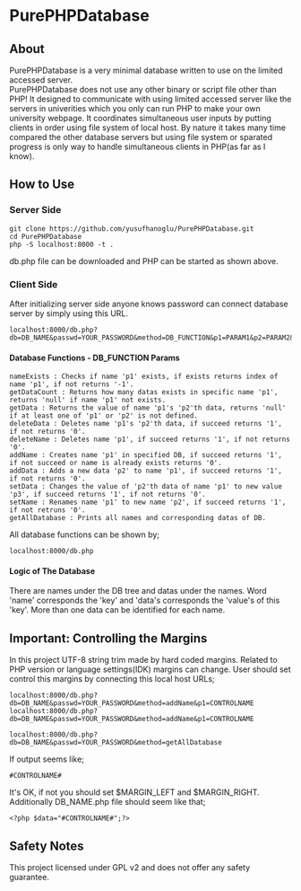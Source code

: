 # PurePHPDatabase
## About
PurePHPDatabase is a very minimal database written to use on the limited accessed server.<br>
PurePHPDatabase does not use any other binary or script file other than PHP! It designed to communicate with using limited accessed server like the servers in univerities which you only can run PHP to make your own university webpage. It coordinates simultaneous user inputs by putting clients in order using file system of local host. By nature it takes many time compared the other database servers but using file system or sparated progress is only way to handle simultaneous clients in PHP(as far as I know).
## How to Use
### Server Side

```
git clone https://github.com/yusufhanoglu/PurePHPDatabase.git
cd PurePHPDatabase
php -S localhost:8000 -t .
```
db.php file can be downloaded and PHP can be started as shown above.

### Client Side
After initializing server side anyone knows password can connect database server by simply using this URL.
```
localhost:8000/db.php?db=DB_NAME&passwd=YOUR_PASSWORD&method=DB_FUNCTION&p1=PARAM1&p2=PARAM2&p3=PARAM3
```
#### Database Functions - DB_FUNCTION Params
```
nameExists : Checks if name 'p1' exists, if exists returns index of name 'p1', if not returns '-1'.
getDataCount : Returns how many datas exists in specific name 'p1', returns 'null' if name 'p1' not exists.
getData : Returns the value of name 'p1's 'p2'th data, returns 'null' if at least one of 'p1' or 'p2' is not defined.
deleteData : Deletes name 'p1's 'p2'th data, if succeed returns '1', if not returns '0'.
deleteName : Deletes name 'p1', if succeed returns '1', if not returns '0'.
addName : Creates name 'p1' in specified DB, if succeed returns '1', if not succeed or name is already exists returns '0'.
addData : Adds a new data 'p2' to name 'p1', if succeed returns '1', if not returns '0'.
setData : Changes the value of 'p2'th data of name 'p1' to new value 'p3', if succeed returns '1', if not returns '0'.
setName : Renames name 'p1' to new name 'p2', if succeed returns '1', if not retruns '0'.
getAllDatabase : Prints all names and corresponding datas of DB.

```
All database functions can be shown by;
```
localhost:8000/db.php
```
#### Logic of The Database
There are names under the DB tree and datas under the names. Word 'name' corresponds the 'key' and 'data's corresponds the 'value's of this 'key'. More than one data can be identified for each name.

## Important: Controlling the Margins
In this project UTF-8 string trim made by hard coded margins. Related to PHP version or language settings(IDK) margins can change. User should set control this margins by connecting this local host URLs;
```
localhost:8000/db.php?db=DB_NAME&passwd=YOUR_PASSWORD&method=addName&p1=CONTROLNAME
localhost:8000/db.php?db=DB_NAME&passwd=YOUR_PASSWORD&method=addName&p1=CONTROLNAME

localhost:8000/db.php?db=DB_NAME&passwd=YOUR_PASSWORD&method=getAllDatabase
```
If output seems like;
```
#CONTROLNAME#
```
It's OK, if not you should set $MARGIN_LEFT and $MARGIN_RIGHT. Additionally DB_NAME.php file should seem like that;
```
<?php $data="#CONTROLNAME#";?>
```

## Safety Notes
This project licensed under GPL v2 and does not offer any safety guarantee.
